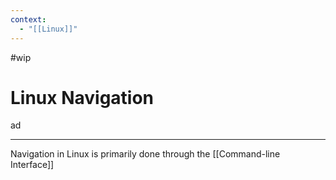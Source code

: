 ```yaml
---
context:
  - "[[Linux]]"
---
```


#wip

# Linux Navigation

ad

---

Navigation in Linux is primarily done through the [[Command-line Interface]]
